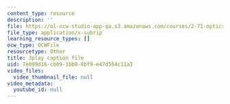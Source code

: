 ```yaml
---
content_type: resource
description: ''
file: https://ol-ocw-studio-app-qa.s3.amazonaws.com/courses/2-71-optics-spring-2009/7e099d16cb091bb08bf9e47d554c11a3_JmK0vSLULP8.srt
file_type: application/x-subrip
learning_resource_types: []
ocw_type: OCWFile
resourcetype: Other
title: 3play caption file
uid: 7e099d16-cb09-1bb0-8bf9-e47d554c11a3
video_files:
  video_thumbnail_file: null
video_metadata:
  youtube_id: null
---
```

